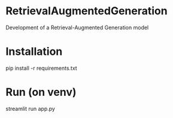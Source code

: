 # RetrievalAugmentedGeneration

Development of a Retrieval-Augmented Generation model   

# Installation

pip install -r requirements.txt

# Run (on venv)

streamlit run app.py
